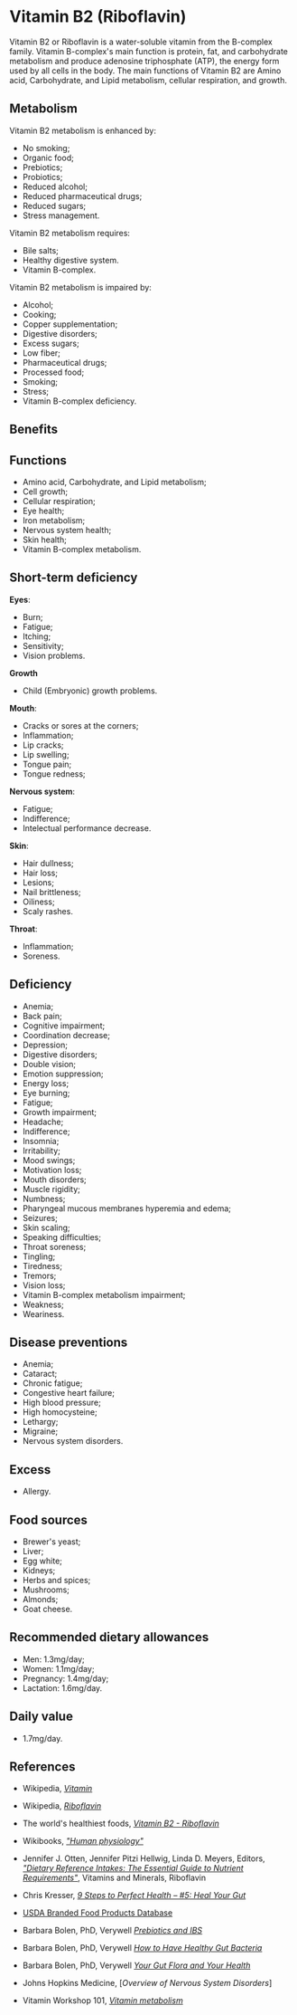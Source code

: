 # Vitamin B2 (Riboflavin)
Vitamin B2 or Riboflavin is a water-soluble vitamin from the B-complex family. Vitamin B-complex's main function is protein, fat, and carbohydrate metabolism and produce adenosine triphosphate (ATP), the energy form used by all cells in the body. The main functions of Vitamin B2 are Amino acid, Carbohydrate, and Lipid metabolism, cellular respiration, and growth.

## Metabolism
Vitamin B2 metabolism is enhanced by:
- No smoking;
- Organic food;
- Prebiotics;
- Probiotics;
- Reduced alcohol;
- Reduced pharmaceutical drugs;
- Reduced sugars;
- Stress management.

Vitamin B2 metabolism requires:
- Bile salts;
- Healthy digestive system.
- Vitamin B-complex.

Vitamin B2 metabolism is impaired by:
- Alcohol;
- Cooking;
- Copper supplementation;
- Digestive disorders;
- Excess sugars;
- Low fiber;
- Pharmaceutical drugs;
- Processed food;
- Smoking;
- Stress;
- Vitamin B-complex deficiency.

## Benefits

## Functions
- Amino acid, Carbohydrate, and Lipid metabolism;
- Cell growth;
- Cellular respiration;
- Eye health;
- Iron metabolism;
- Nervous system health;
- Skin health;
- Vitamin B-complex metabolism.

## Short-term deficiency
__Eyes__:
- Burn;
- Fatigue;
- Itching;
- Sensitivity;
- Vision problems.

__Growth__
- Child (Embryonic) growth problems.

__Mouth__:
- Cracks or sores at the corners;
- Inflammation;
- Lip cracks;
- Lip swelling;
- Tongue pain;
- Tongue redness;

__Nervous system__:
- Fatigue;
- Indifference;
- Intelectual performance decrease.

__Skin__:
- Hair dullness;
- Hair loss;
- Lesions;
- Nail brittleness;
- Oiliness;
- Scaly rashes.

__Throat__:
- Inflammation;
- Soreness.

## Deficiency
- Anemia;
- Back pain;
- Cognitive impairment;
- Coordination decrease;
- Depression;
- Digestive disorders;
- Double vision;
- Emotion suppression;
- Energy loss;
- Eye burning;
- Fatigue;
- Growth impairment;
- Headache;
- Indifference;
- Insomnia;
- Irritability;
- Mood swings;
- Motivation loss;
- Mouth disorders;
- Muscle rigidity;
- Numbness;
- Pharyngeal mucous membranes hyperemia and edema;
- Seizures;
- Skin scaling;
- Speaking difficulties;
- Throat soreness;
- Tingling;
- Tiredness;
- Tremors;
- Vision loss;
- Vitamin B-complex metabolism impairment;
- Weakness;
- Weariness.

## Disease preventions
- Anemia;
- Cataract;
- Chronic fatigue;
- Congestive heart failure;
- High blood pressure;
- High homocysteine;
- Lethargy;
- Migraine;
- Nervous system disorders.

## Excess
- Allergy.

## Food sources
- Brewer's yeast;
- Liver;
- Egg white;
- Kidneys;
- Herbs and spices;
- Mushrooms;
- Almonds;
- Goat cheese.

## Recommended dietary allowances
- Men: 1.3mg/day;
- Women: 1.1mg/day;
- Pregnancy: 1.4mg/day;
- Lactation: 1.6mg/day.

## Daily value
- 1.7mg/day.

## References
- Wikipedia, [_Vitamin_](https://en.wikipedia.org/wiki/Vitamin)
- Wikipedia, [_Riboflavin_](https://en.wikipedia.org/wiki/Riboflavin)
- The world's healthiest foods, [_Vitamin B2 - Riboflavin_](http://www.whfoods.com/genpage.php?tname=nutrient&dbid=93)
- Wikibooks, [_"Human physiology"_](https://en.Wikibooks.org/wiki/Human_Physiology/Nutrition#Vitamins)
- Jennifer J. Otten, Jennifer Pitzi Hellwig, Linda D. Meyers, Editors, [_"Dietary Reference Intakes: The Essential Guide to Nutrient Requirements"_](https://www.amazon.com/Dietary-Reference-Intakes-Essential-Requirements/dp/0309157420), Vitamins and Minerals, Riboflavin


- Chris Kresser, [_9 Steps to Perfect Health – #5: Heal Your Gut_](https://chriskresser.com/9-steps-to-perfect-health-5-heal-your-digestive-system/)
- [USDA Branded Food Products Database](https://ndb.nal.usda.gov/ndb/nutrients/report/nutrientsfrm?max=1000&offset=0&totCount=0&nutrient1=405&nutrient2=&nutrient3=&subset=0&sort=c&measureby=g)
- Barbara Bolen, PhD, Verywell [_Prebiotics and IBS_](https://www.verywell.com/prebiotics-and-ibs-1944748)
- Barbara Bolen, PhD, Verywell [_How to Have Healthy Gut Bacteria_](https://www.verywell.com/how-to-have-healthy-digestive-system-bacteria-1945326)
- Barbara Bolen, PhD, Verywell [_Your Gut Flora and Your Health_](https://www.verywell.com/what-are-your-digestive-system-flora-1944914)
- Johns Hopkins Medicine, [_Overview of Nervous System Disorders_]
- Vitamin Workshop 101, [_Vitamin metabolism_](http://www.vitaminworkshop.com/vitamin-metabolism/2010/5/9/vitamin-metabolism.html)